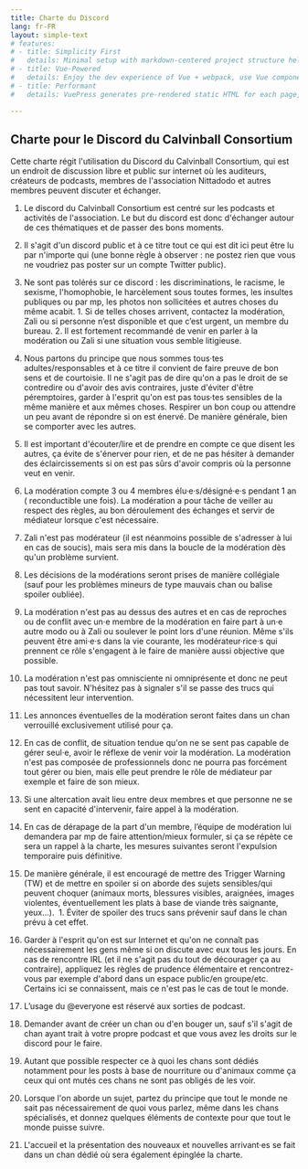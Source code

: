 ```yaml
---
title: Charte du Discord
lang: fr-FR
layout: simple-text
# features:
# - title: Simplicity First
#   details: Minimal setup with markdown-centered project structure helps you focus on writing.
# - title: Vue-Powered
#   details: Enjoy the dev experience of Vue + webpack, use Vue components in markdown, and develop custom themes with Vue.
# - title: Performant
#   details: VuePress generates pre-rendered static HTML for each page, and runs as an SPA once a page is loaded.

---
```



## Charte pour le Discord du Calvinball Consortium

Cette charte régit l'utilisation du Discord du Calvinball Consortium, qui est un endroit de discussion libre et public sur internet où les auditeurs, créateurs de podcasts, membres de l'association Nittadodo et autres membres peuvent discuter et échanger.

1. Le discord du Calvinball Consortium est centré sur les podcasts et activités de l'association. Le but du discord est donc d'échanger autour de ces thématiques et de passer des bons moments.

2. Il s'agit d'un discord public et à ce titre tout ce qui est dit ici peut être lu par n'importe qui (une bonne règle à observer : ne postez rien que vous ne voudriez pas poster sur un compte Twitter public).

3. Ne sont pas tolérés sur ce discord : les discriminations, le racisme, le sexisme, l'homophobie, le harcèlement sous toutes formes, les insultes publiques ou par mp, les photos non sollicitées et autres choses du même acabit.
        1. Si de telles choses arrivent, contactez la modération, Zali ou si personne n’est disponible et que c’est urgent, un membre du bureau.
        2. Il est fortement recommandé de venir en parler à la modération ou Zali si une situation vous semble litigieuse.

4. Nous partons du principe que nous sommes tous·tes adultes/responsables et à ce titre il convient de faire preuve de bon sens et de courtoisie. Il ne s'agit pas de dire qu'on a pas le droit de se contredire ou d'avoir des avis contraires, juste d'éviter d'être péremptoires, garder à l'esprit qu'on est pas tous·tes sensibles de la même manière et aux mêmes choses. Respirer un bon coup ou attendre un peu avant de répondre si on est énervé. De manière générale, bien se comporter avec les autres.

5. Il est important d'écouter/lire et de prendre en compte ce que disent les autres, ça évite de s'énerver pour rien, et de ne pas hésiter à demander des éclaircissements si on est pas sûrs d'avoir compris où la personne veut en venir.

6. La modération compte 3 ou 4 membres élu·e·s/désigné·e·s pendant 1 an ( reconductible une fois). La modération a pour tâche de veiller au respect des règles, au bon déroulement des échanges et servir de médiateur lorsque c'est nécessaire. 



1. Zali n'est pas modérateur (il est néanmoins possible de s'adresser à lui en cas de soucis), mais sera mis dans la boucle de la modération dès qu'un problème survient.

2. Les décisions de la modérations seront prises de manière collégiale (sauf pour les problèmes mineurs de type mauvais chan ou balise spoiler oubliée).

3. La modération n'est pas au dessus des autres et en cas de reproches ou de conflit avec un·e membre de la modération en faire part à un·e autre modo ou à Zali ou soulever le point lors d'une réunion. Même s'ils peuvent être ami·e·s dans la vie courante, les modérateur·rice·s qui prennent ce rôle s'engagent à le faire de manière aussi objective que possible.

4. La modération n'est pas omnisciente ni omniprésente et donc ne peut pas tout savoir. N'hésitez pas à signaler s'il se passe des trucs qui nécessitent leur intervention.

5. Les annonces éventuelles de la modération seront faites dans un chan verrouillé exclusivement utilisé pour ça.

6. En cas de conflit, de situation tendue qu'on ne se sent pas capable de gérer seul·e, avoir le réflexe de venir voir la modération. La modération n'est pas composée de professionnels donc ne pourra pas forcément tout gérer ou bien, mais elle peut prendre le rôle de médiateur par exemple et faire de son mieux.

7. Si une altercation avait lieu entre deux membres et que personne ne se sent en capacité d'intervenir, faire appel à la modération.

6. En cas de dérapage de la part d'un membre, l’équipe de modération lui demandera par mp de faire attention/mieux formuler, si ça se répète ce sera un rappel à la charte, les mesures suivantes seront l'expulsion temporaire puis définitive.

7. De manière générale, il est encouragé de mettre des Trigger Warning (TW) et de mettre en spoiler si on aborde des sujets sensibles/qui peuvent choquer (animaux morts, blessures visibles, araignées, images violentes, éventuellement les plats à base de viande très saignante, yeux…). 
        1. Éviter de spoiler des trucs sans prévenir sauf dans le chan prévu à cet effet.

8. Garder à l'esprit qu'on est sur Internet et qu'on ne connaît pas nécessairement les gens même si on discute avec eux tous les jours. En cas de rencontre IRL (et il ne s'agit pas du tout de décourager ça au contraire), appliquez les règles de prudence élémentaire et rencontrez-vous par exemple d'abord dans un espace public/en groupe/etc. Certains ici se connaissent, mais ce n'est pas le cas de tout le monde.

9. L’usage du @everyone est réservé aux sorties de podcast.

10. Demander avant de créer un chan ou d'en bouger un, sauf s'il s'agit de chan ayant trait à votre propre podcast et que vous avez les droits sur le discord pour le faire.

11. Autant que possible respecter ce à quoi les chans sont dédiés notamment pour les posts à base de nourriture ou d'animaux comme ça ceux qui ont mutés ces chans ne sont pas obligés de les voir.

12. Lorsque l'on aborde un sujet, partez du principe que tout le monde ne sait pas nécessairement de quoi vous parlez, même dans les chans spécialisés, et donnez quelques éléments de contexte pour que tout le monde puisse suivre.

13. L'accueil et la présentation des nouveaux et nouvelles arrivant·es se fait dans un chan dédié où sera également épinglée la charte.

